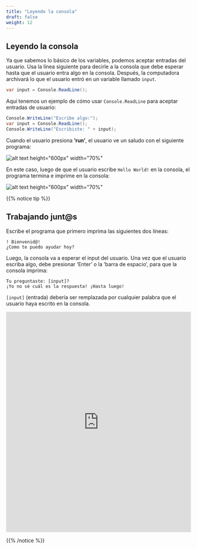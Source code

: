 ```yaml
---
title: "Leyendo la consola"
draft: false
weight: 12
---
```


## Leyendo la consola

Ya que sabemos lo básico de los variables, podemos aceptar entradas del usuario. Usa la línea siguiente para decirle a la consola que debe esperar hasta que el usuario entra algo en la consola. Después, la computadora archivará lo que el usuario entró en un variable llamado `input`.

```csharp
var input = Console.ReadLine();
```

Aquí tenemos un ejemplo de cómo usar `Console.ReadLine` para aceptar entradas de usuario:

```csharp
Console.WriteLine("Escribe algo:");
var input = Console.ReadLine();
Console.WriteLine("Escribiste: " + input);
```

Cuando el usuario presiona **’run’**, el usuario ve un saludo con el siguiente programa:

![alt text height="600px" width="70%"](../media/reading-input-1.png "Reading from input before typing in input")

En este caso, luego de que el usuario escribe `Hello World!` en la consola, el programa termina e imprime en la consola:

![alt text height="600px" width="70%"](../media/reading-input-2.png "Reading from input after typing in input")

{{% notice tip %}}

## Trabajando junt@s

Escribe el programa que primero imprima las siguientes dos líneas:

```
! Bienvenid@!
¿Como te puedo ayudar hoy?
```

Luego, la consola va a esperar el input del usuario. Una vez que el usuario escriba algo, debe presionar ‘Enter’ o la ‘barra de espacio’, para que la consola imprima:

```
Tu preguntaste: [input]?
¡Yo no sé cuál es la respuesta! ¡Hasta luego!
```

`[input]` (entrada) debería ser remplazada por cualquier palabra que el usuario haya escrito en la consola.

<iframe height="600px" width="100%" src="https://repl.it/@nuevofoundation/NF-CSharp-blank?lite=true" scrolling="no" frameborder="no" allowtransparency="true" allowfullscreen="true" sandbox="allow-forms allow-pointer-lock allow-popups allow-same-origin allow-scripts allow-modals"></iframe>

{{% /notice %}}
